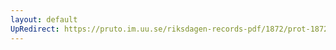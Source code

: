 ```yaml
---
layout: default
UpRedirect: https://pruto.im.uu.se/riksdagen-records-pdf/1872/prot-1872--ak--501.pdf
---
```

